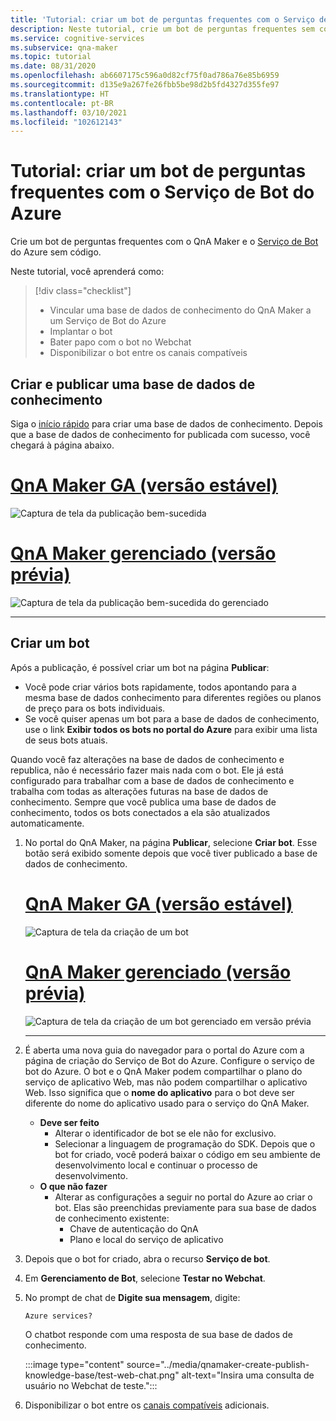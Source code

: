 ```yaml
---
title: 'Tutorial: criar um bot de perguntas frequentes com o Serviço de Bot do Azure'
description: Neste tutorial, crie um bot de perguntas frequentes sem código com o QnA Maker e o Serviço de Bot do Azure.
ms.service: cognitive-services
ms.subservice: qna-maker
ms.topic: tutorial
ms.date: 08/31/2020
ms.openlocfilehash: ab6607175c596a0d82cf75f0ad786a76e85b6959
ms.sourcegitcommit: d135e9a267fe26fbb5be98d2b5fd4327d355fe97
ms.translationtype: HT
ms.contentlocale: pt-BR
ms.lasthandoff: 03/10/2021
ms.locfileid: "102612143"
---
```

# <a name="tutorial-create-an-faq-bot-with-azure-bot-service"></a>Tutorial: criar um bot de perguntas frequentes com o Serviço de Bot do Azure
Crie um bot de perguntas frequentes com o QnA Maker e o [Serviço de Bot](https://azure.microsoft.com/services/bot-service/) do Azure sem código.

Neste tutorial, você aprenderá como:

<!-- green checkmark -->
> [!div class="checklist"]
> * Vincular uma base de dados de conhecimento do QnA Maker a um Serviço de Bot do Azure
> * Implantar o bot
> * Bater papo com o bot no Webchat
> * Disponibilizar o bot entre os canais compatíveis

## <a name="create-and-publish-a-knowledge-base"></a>Criar e publicar uma base de dados de conhecimento

Siga o [início rápido](../Quickstarts/create-publish-knowledge-base.md) para criar uma base de dados de conhecimento. Depois que a base de dados de conhecimento for publicada com sucesso, você chegará à página abaixo.

# <a name="qna-maker-ga-stable-release"></a>[QnA Maker GA (versão estável)](#tab/v1)

![Captura de tela da publicação bem-sucedida](../media/qnamaker-create-publish-knowledge-base/publish-knowledge-base-to-endpoint.png)

# <a name="qna-maker-managed-preview-release"></a>[QnA Maker gerenciado (versão prévia)](#tab/v2)

![Captura de tela da publicação bem-sucedida do gerenciado](../media/qnamaker-create-publish-knowledge-base/publish-knowledge-base-to-endpoint-managed.png)

---

## <a name="create-a-bot"></a>Criar um bot

Após a publicação, é possível criar um bot na página **Publicar**:

* Você pode criar vários bots rapidamente, todos apontando para a mesma base de dados conhecimento para diferentes regiões ou planos de preço para os bots individuais.
* Se você quiser apenas um bot para a base de dados de conhecimento, use o link **Exibir todos os bots no portal do Azure** para exibir uma lista de seus bots atuais.

Quando você faz alterações na base de dados de conhecimento e republica, não é necessário fazer mais nada com o bot. Ele já está configurado para trabalhar com a base de dados de conhecimento e trabalha com todas as alterações futuras na base de dados de conhecimento. Sempre que você publica uma base de dados de conhecimento, todos os bots conectados a ela são atualizados automaticamente.

1. No portal do QnA Maker, na página **Publicar**, selecione **Criar bot**. Esse botão será exibido somente depois que você tiver publicado a base de dados de conhecimento.

     # <a name="qna-maker-ga-stable-release"></a>[QnA Maker GA (versão estável)](#tab/v1)

    ![Captura de tela da criação de um bot](../media/qnamaker-create-publish-knowledge-base/create-bot-from-published-knowledge-base-page.png)

    # <a name="qna-maker-managed-preview-release"></a>[QnA Maker gerenciado (versão prévia)](#tab/v2)

    ![Captura de tela da criação de um bot gerenciado em versão prévia](../media/qnamaker-create-publish-knowledge-base/create-bot-from-published-knowledge-base-page-managed.png)

    ---
    

1. É aberta uma nova guia do navegador para o portal do Azure com a página de criação do Serviço de Bot do Azure. Configure o serviço de bot do Azure. O bot e o QnA Maker podem compartilhar o plano do serviço de aplicativo Web, mas não podem compartilhar o aplicativo Web. Isso significa que o **nome do aplicativo** para o bot deve ser diferente do nome do aplicativo usado para o serviço do QnA Maker.

    * **Deve ser feito**
        * Alterar o identificador de bot se ele não for exclusivo.
        * Selecionar a linguagem de programação do SDK. Depois que o bot for criado, você poderá baixar o código em seu ambiente de desenvolvimento local e continuar o processo de desenvolvimento.
    * **O que não fazer**
        * Alterar as configurações a seguir no portal do Azure ao criar o bot. Elas são preenchidas previamente para sua base de dados de conhecimento existente:
           * Chave de autenticação do QnA
           * Plano e local do serviço de aplicativo


1. Depois que o bot for criado, abra o recurso **Serviço de bot**.
1. Em **Gerenciamento de Bot**, selecione **Testar no Webchat**.
1. No prompt de chat de **Digite sua mensagem**, digite:

    `Azure services?`

    O chatbot responde com uma resposta de sua base de dados de conhecimento.

    :::image type="content" source="../media/qnamaker-create-publish-knowledge-base/test-web-chat.png" alt-text="Insira uma consulta de usuário no Webchat de teste.":::
1. Disponibilizar o bot entre os [canais compatíveis](/azure/bot-service/bot-service-manage-channels) adicionais.